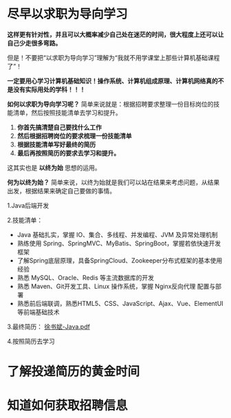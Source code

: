 # 尽早以求职为导向学习

**这样更有针对性，并且可以大概率减少自己处在迷茫的时间，很大程度上还可以让自己少走很多弯路。**

但是！不要把“以求职为导向学习”理解为“我就不用学课堂上那些计算机基础课程了”！

**一定要用心学习计算机基础知识！操作系统、计算机组成原理、计算机网络真的不是没有实际用处的学科！！！**

**如何以求职为导向学习呢？** 简单来说就是：根据招聘要求整理一份目标岗位的技能清单，然后按照技能清单去学习和提升。

1. **你首先搞清楚自己要找什么工作**
2. **然后根据招聘岗位的要求梳理一份技能清单**
3. **根据技能清单写好最终的简历**
4. **最后再按照简历的要求去学习和提升。**

这其实也是 **以终为始** 思想的运用。

**何为以终为始？** 简单来说，以终为始就是我们可以站在结果来考虑问题，从结果出发，根据结果来确定自己要做的事情。

1.Java后端开发

2.技能清单：

- Java 基础扎实，掌握 IO、集合、多线程、并发编程、JVM 及异常处理机制 
- 熟练使用 Spring、SpringMVC、MyBatis、SpringBoot，掌握若依快速开发框架
- 了解Spring底层原理，具备SpringCloud、Zookeeper分布式框架的基本使用经验 
- 熟悉 MySQL、Oracle、Redis 等主流数据库的开发 
- 熟悉 Maven、Git开发工具、Linux 操作系统，掌握 Nginx反向代理 配置与部署 
- 熟悉前后端联调，熟悉HTML5、CSS、JavaScript、Ajax、Vue、ElementUI 等前端基础技术

3.最终简历： [徐书斌-Java.pdf](如何··文件/徐书斌-Java.pdf) 

4.按照简历去学习

# 了解投递简历的黄金时间





# 知道如何获取招聘信息


